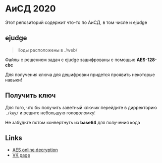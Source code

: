 # АиСД 2020

Этот репозиторий содержит что-то по АиСД, в том числе и ejudge

## ejudge

> Коды расположены в ./web/

Файлы с решением задач с ejudge зашифрованы с помощью **AES-128-cbc**

Для получения ключа для дешифровки придется проявить некоторые навыки!

## Получить ключ

Для того, что бы получить заветный ключик перейдите в дирректорию `./key/` и решите небольшую головоломку!

Не забудьте потом конвертнуть из **base64** для получения кода

## Links

- [AES online decryption](https://www.devglan.com/online-tools/aes-encryption-decryption)
- [VK page](https://vk.com/ozonet_t)
